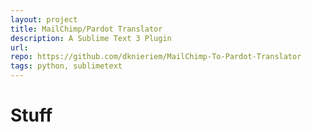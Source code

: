 ```yaml
---
layout: project
title: MailChimp/Pardot Translator
description: A Sublime Text 3 Plugin
url: 
repo: https://github.com/dknieriem/MailChimp-To-Pardot-Translator
tags: python, sublimetext
---
```


# Stuff
